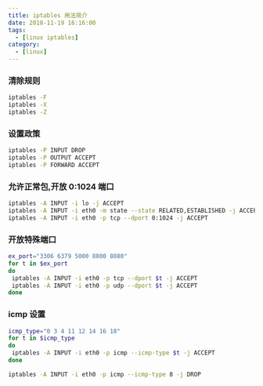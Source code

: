 ```yaml
---
title: iptables 用法简介
date: 2018-11-19 16:16:00
tags:
  - [linux iptables]
category: 
  - [linux]
---
```


### 清除规则

```bash
iptables -F
iptables -X
iptables -Z
```

### 设置政策

```bash
iptables -P INPUT DROP
iptables -P OUTPUT ACCEPT
iptables -P FORWARD ACCEPT
```
<!--more-->
### 允许正常包,开放 0:1024 端口

```bash
iptables -A INPUT -i lo -j ACCEPT
iptables -A INPUT -i eth0 -m state --state RELATED,ESTABLISHED -j ACCEPT
iptables -A INPUT -i eth0 -p tcp --dport 0:1024 -j ACCEPT
```

### 开放特殊端口

```bash
ex_port="3306 6379 5000 8000 8080"
for t in $ex_port
do
 iptables -A INPUT -i eth0 -p tcp --dport $t -j ACCEPT
 iptables -A INPUT -i eth0 -p udp --dport $t -j ACCEPT
done
```

### icmp 设置

```bash
icmp_type="0 3 4 11 12 14 16 18"
for t in $icmp_type
do
 iptables -A INPUT -i eth0 -p icmp --icmp-type $t -j ACCEPT
done

iptables -A INPUT -i eth0 -p icmp --icmp-type 8 -j DROP
```
